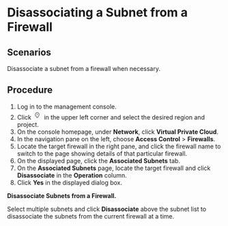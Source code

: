 # Disassociating a Subnet from a Firewall<a name="vpc_acl_0003"></a>

## Scenarios<a name="section66699152161428"></a>

Disassociate a subnet from a firewall when necessary.

## Procedure<a name="section25103352161542"></a>

1.  Log in to the management console.
2.  Click  ![](figures/icon-region.png)  in the upper left corner and select the desired region and project.
3.  On the console homepage, under  **Network**, click  **Virtual Private Cloud**.
4.  In the navigation pane on the left, choose  **Access Control**  \>  **Firewalls**.
5.  Locate the target firewall in the right pane, and click the firewall name to switch to the page showing details of that particular firewall.
6.  On the displayed page, click the  **Associated Subnets**  tab.
7.  On the  **Associated Subnets**  page, locate the target firewall and click  **Disassociate**  in the  **Operation**  column.
8.  Click  **Yes**  in the displayed dialog box.

**Disassociate Subnets from a Firewall.**

Select multiple subnets and click  **Disassociate**  above the subnet list to disassociate the subnets from the current firewall at a time.


